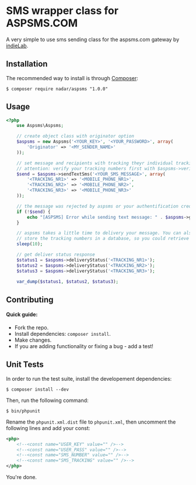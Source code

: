 SMS wrapper class for ASPSMS.COM
================

A very simple to use sms sending class for the aspsms.com gateway by
[indieLab](http://www.indielab.ch).

Installation
------------

The recommended way to install is through
[Composer](http://getcomposer.org):

```
$ composer require nadar/aspsms "1.0.0"
```

Usage
-----------

``` php
<?php
    use Aspsms\Aspsms;

    // create object class with originator option
    $aspsms = new Aspsms('<YOUR_KEY>', '<YOUR_PASSWORD>', array(
        'Originator' => '<MY_SENDER_NAME>'
    ));

    // set message and recipients with tracking theyr individual tracking numbers.
    // attention: verify your tracking numbers first with $aspsms->verifyTrackingNumber(..);
    $send = $aspsms->sendTextSms('<YOUR_SMS_MESSAGE>', array(
        '<TRACKING_NR1>' => '<MOBILE_PHONE_NR1>',
        '<TRACKING_NR2>' => '<MOBILE_PHONE_NR2>',
        '<TRACKING_NR3>' => '<MOBILE_PHONE_NR3>'
    ));

    // the message was rejected by aspsms or your authentification credentials where wrong.
    if (!$send) {
        echo "[ASPSMS] Error while sending text message: " . $aspsms->getSendStatus();
    }

    // aspsms takes a little time to delivery your message. You can also send the message and
    // store the tracking numbers in a database, so you could retrieve the delivery status later.
    sleep(10);

    // get deliver status response
    $status1 = $aspsms->deliveryStatus('<TRACKING_NR1>');
    $status2 = $aspsms->deliveryStatus('<TRACKING_NR2>');
    $status3 = $aspsms->deliveryStatus('<TRACKING_NR3>');

    var_dump($status1, $status2, $status3);
```

Contributing
------------

#### Quick guide:

 * Fork the repo.
 * Install dependencies: `composer install`.
 * Make changes.
 * If you are adding functionality or fixing a bug - add a test!

Unit Tests
----------

In order to run the test suite, install the developement dependencies:

```
$ composer install --dev
```

Then, run the following command:

```
$ bin/phpunit
```

Rename the `phpunit.xml.dist` file to `phpunit.xml`, then uncomment the
following lines and add your const:

``` xml
<php>
    <!--<const name="USER_KEY" value="" />-->
    <!--<const name="USER_PASS" value="" />-->
    <!--<const name="SMS_NUMBER" value="" />-->
    <!--<const name="SMS_TRACKING" value="" />-->
</php>
```

You're done.
